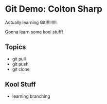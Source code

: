 # Git Demo: Colton Sharp

Actually learning Git!!!!!!!!!

Gonna learn some kool stuff!

## Topics

- git pull
- git push
- git clone

## Kool Stuff

- learning branching